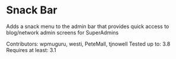 # Snack Bar

Adds a snack menu to the admin bar that provides quick access to blog/network admin screens for SuperAdmins

Contributors: wpmuguru, westi, PeteMall, tjnowell
Tested up to: 3.8
Requires at least: 3.1